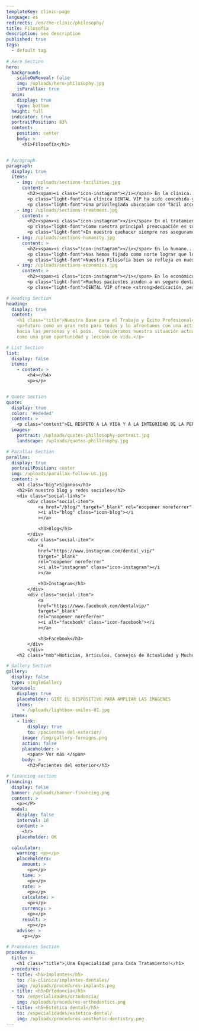 ```yaml
---
templateKey: clinic-page
language: es
redirects: /en/the-clinic/philosophy/
title: Filosofía
description: seo description
published: true
tags:
  - default tag
  
# Hero Section 
hero:
  background:
    scaleOnReveal: false
    img: /uploads/hero-philosophy.jpg
    isParallax: true
  anim:
    display: true
    type: bottom
  height: full
  indicator: true
  portraitPosition: 83%
  content:
    position: center
    body: >
      <h1>Filosofía</h1>


# Paragraph
paragraph:
  display: true
  items:
    - img: /uploads/sections-facilities.jpg
      content: >
        <h2><span><i class="icon-instagram"></i></span> En la clínica...</h2>
        <p class="light-font">La clínica DENTAL VIP ha sido concebida y diseñada para que el paciente se sienta inmerso en un ambiente acogedor y disfrute de <strong>un clima relajado, tranquilo y de máximo confort,</strong> desde el mismo momento en que es recibido y a lo largo de toda su visita. <strong>Contamos con unas modernas y cómodas instalaciones, la mejor tecnología de vanguardia, los equipos más avanzados y un reconocido grupo de Odontólogos Especialistas de alto nivel.</strong> Esto nos permite ofrecer un nuevo concepto en Odontología: <em>moderna, integral y especializada</em>.</p>
        <p class="light-font">Una privilegiada ubicación con fácil acceso, la disponibilidad de estacionamiento estructural en el propio inmueble y la presencia permanente de un numeroso personal de seguridad privada conforman también parte esencial de nuestra concepción de servicio, de nuestra intención por hacer de su experiencia global algo positivo y de nuestro gran empeño por <strong>lograr que su calendario de visitas sea lo más cómodo, expedito y seguro posible.</strong></p>
    - img: /uploads/sections-treatment.jpg
      content: >
        <h2><span><i class="icon-instagram"></i></span> En el tratamiento...</h2>
        <p class="light-font">Como nuestra principal preocupación es su salud, en DENTAL VIP <strong>trabajamos con los materiales e instrumentos de mayor calidad.</strong> Garantizamos ética en los servicios y óptimos resultados en la resolución de casos clínicos de alta complejidad. Para ello, nos valemos de <strong>competencia profesional, compromiso, flexibilidad y capacidad de innovación.</strong> Además, somos un equipo multidisciplinario que se mantiene en constante evolución, entrenándonos día a día en las nuevas técnicas y procedimientos que nos permitan mejorar aún más los resultados estéticos y funcionales de todos nuestros tratamientos.</p>
        <p class="light-font">En nuestro quehacer siempre nos aseguramos de proporcionar <strong>un servicio Médico-Odontológico completamente personalizado y ajustado a sus necesidades.</strong> Nuestro coordinador clínico hará que los Especialistas trabajen en equipo, poniendo a su disposición <strong>experiencia, conocimiento científico y los más recientes avances en el campo de la salud oral.</strong></p>
    - img: /uploads/sections-humanity.jpg
      content: >
        <h2><span><i class="icon-instagram"></i></span> En lo humano...</h2>
        <p class="light-font">Nos hemos fijado como norte lograr que los pacientes reciban la mejor atención, por ello ofrecemos siempre <strong>un trato personal, amable, sincero y muy profesional por parte de todo el equipo humano que labora en la institución.</strong> Transparencia, honestidad, tolerancia y equidad en la colaboración constituyen nuestra base para el éxito, la armonía y la satisfacción en el trabajo. Aunque los resultados del tratamiento sean siempre su principal motivación, intentaremos ir más allá para superar expectativas, lograr su entera aprobación y <strong>consolidarnos como centro de referencia para amigos y familiares cercanos.</strong></p>
        <p class="light-font">Nuestra Filosofía bien se refleja en nuestro gran esfuerzo por <strong>conseguir una buena comunicación entre el Odontólogo y el Paciente.</strong> Para nosotros es fundamental que Usted logre comprender y razonar cuál es su problema dental, cuáles fueron sus causas y cuáles son sus consecuencias y alternativas terapéuticas, para que juntos logremos darle solución y podamos además prevenir su recurrencia. Claro debe quedar que <strong>la prevención es la piedra angular de toda estrategia en salud.</strong></p>
    - img: /uploads/sections-economics.jpg
      content: >
        <h2><span><i class="icon-instagram"></i></span> En lo económico...</h2>
        <p class="light-font">Muchos pacientes acuden a un seguro dental, a una franquicia o a una clínica popular por el precio que ofrecen, pero generalmente la atención es muy básica, masiva, poco especializada y ofrecida por odontólogos itinerantes que apenas se inician en la profesión. <strong>Cuando de atención privada se trate, desconfíe siempre de las consultas gratis, ofertas 2x1 y honorarios excesivamente bajos, ya que suelen encubrir un gran deterioro de la calidad asistencial</strong> que puede poner en riesgo su salud y hacerle presa fácil de la mala praxis profesional. Trabajar muy rápido, atender muchos pacientes, delegar funciones y escatimar al máximo en formación académica, infraestructura, tecnología, bioseguridad y gastos de material clínico; es filosofía común en aquellos que ofertan odontología barata. </p>
        <p class="light-font">DENTAL VIP ofrece <strong>dedicación, personalización, excelencia y exclusividad,</strong> combinando lo mejor de la Odontología Integral Especializada con la tecnología más actual y relevante, todo ello <strong>a precios justos y verdaderamente favorables,</strong> con seguridad por debajo de los de nuestra competencia directa. </p>

# Heading Section
heading:
  display: true
  content:
    <h1 class="title">Nuestra Base para el Trabajo y Éxito Profesional</h1>
    <p>futuro como un gran reto para todos y lo afrontamos con una actitud altamente positiva
    hacia las personas y el país.  Consideramos nuestra situación actual y sus matices
    como una gran oportunidad y lección de vida.</p>

# List Section
list:
  display: false
  items:
    - content: >
        <h4></h4>
        <p></p>


# Quote Section
quote:
  display: true
  color: '#ededed'
  content: >
    <p class="content">EL RESPETO A LA VIDA Y A LA INTEGRIDAD DE LA PERSONA HUMANA, EL FOMENTO Y LA PRESERVACIÓN DE LA SALUD, COMO COMPONENTE DEL DESARROLLO Y BIENESTAR SOCIAL, Y SU PROYECCIÓN EFECTIVA A LA COMUNIDAD; CONSTITUYEN EN TODAS LAS CIRCUNSTANCIAS EL DEBER PRIMORDIAL DEL ODONTÓLOGO".</p>
  images:
    portrait: /uploads/quotes-phillosophy-portrait.jpg
    landscape: /uploads/quotes-phillosophy.jpg

# Parallax Section
parallax:
  display: true
  portraitPosition: center
  img: /uploads/parallax-follow-us.jpg
  content: >
    <h1 class="big">Síganos</h1>
    <h2>En nuestro blog y redes sociales</h2>
    <div class="social-links">
        <div class="social-item">
            <a href="/blog/" target="_blank" rel="noopener noreferrer"
            ><i alt="blog" class="icon-blog"></i
            ></a>

            <h3>Blog</h3>
        </div>
        <div class="social-item">
            <a
            href="https://www.instagram.com/dental_vip/"
            target="_blank"
            rel="noopener noreferrer"
            ><i alt="instagram" class="icon-instagram"></i
            ></a>

            <h3>Instagram</h3>
        </div>
        <div class="social-item">
            <a
            href="https://www.facebook.com/dentalvip/"
            target="_blank"
            rel="noopener noreferrer"
            ><i alt="facebook" class="icon-facebook"></i
            ></a>

            <h3>Facebook</h3>
        </div>
        </div>
    <h2 class="nmb">Noticias, Artículos, Consejos de Actualidad y Mucho Más...</h2>

# Gallery Section
gallery:
  display: false
  type: singleGallery
  carousel:
    display: true
    placeholder: GIRE EL DISPOSITIVO PARA AMPLIAR LAS IMÁGENES
    items:
      - /uploads/lightbox-smiles-01.jpg
  items:
    - link:
        display: true
        to: /pacientes-del-exterior/
      image: /img/gallery-foreigns.png
      action: false
      placeholder: >
        <span> Ver más </span>
      body: >
        <h3>Pacientes del exterior</h3>

# financing section
financing:
  display: false
  banner: /uploads/banner-financing.png
  content: >
    <p></P>
  modal:
    display: false
    interval: 10
    content: >
      <hr>
    placeholder: OK

  calculator:
    warning: <p></p>
    placeholders:
      amount: >
        <p></p>
      time: >
        <p></p>
      rate: >
        <p></p>
      calculate: >
        <p></p>
      currency: >
        <p></p>
      result: >
        <p></p>
    advise: >
      <p></p>

# Procedures Section
procedures:
  title: >
    <h1 class="title">¡Una Especialidad para Cada Tratamiento!</h1>
  procedures:
  - title: <h5>Implantes</h5>
    to: /la-clinica/implantes-dentales/
    img: /uploads/procedures-implants.png
  - title: <h5>Ortodoncia</h5>
    to: /especialidades/ortodoncia/
    img: /uploads/procedures-orthodontics.png
  - title: <h5>Estética dental</h5>
    to: /especialidades/estetica-dental/
    img: /uploads/procedures-aesthetic-dentistry.png
---
```

